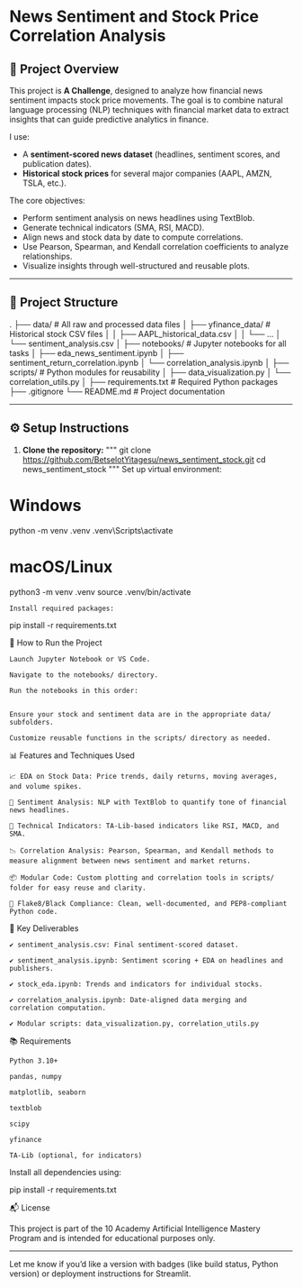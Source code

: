 # News Sentiment and Stock Price Correlation Analysis

## 🧠 Project Overview

This project is **A Challenge**, designed to analyze how financial news sentiment impacts stock price movements. The goal is to combine natural language processing (NLP) techniques with financial market data to extract insights that can guide predictive analytics in finance.

I use:

- A **sentiment-scored news dataset** (headlines, sentiment scores, and publication dates).
- **Historical stock prices** for several major companies (AAPL, AMZN, TSLA, etc.).

The core objectives:

- Perform sentiment analysis on news headlines using TextBlob.
- Generate technical indicators (SMA, RSI, MACD).
- Align news and stock data by date to compute correlations.
- Use Pearson, Spearman, and Kendall correlation coefficients to analyze relationships.
- Visualize insights through well-structured and reusable plots.

---

## 📁 Project Structure

.
├── data/ # All raw and processed data files
│ ├── yfinance_data/ # Historical stock CSV files
│ │ ├── AAPL_historical_data.csv
│ │ └── ...
│ └── sentiment_analysis.csv
│
├── notebooks/ # Jupyter notebooks for all tasks
│ ├── eda_news_sentiment.ipynb
│ ├── sentiment_return_correlation.ipynb
│ └── correlation_analysis.ipynb
│
├── scripts/ # Python modules for reusability
│ ├── data_visualization.py
│ └── correlation_utils.py
│
├── requirements.txt # Required Python packages
├── .gitignore
└── README.md # Project documentation

---

## ⚙️ Setup Instructions

1. **Clone the repository:**
   """
   git clone https://github.com/BetselotYitagesu/news_sentiment_stock.git
   cd news_sentiment_stock
   """
   Set up virtual environment:

# Windows

python -m venv .venv
.venv\Scripts\activate

# macOS/Linux

python3 -m venv .venv
source .venv/bin/activate

    Install required packages:

pip install -r requirements.txt

🧪 How to Run the Project

    Launch Jupyter Notebook or VS Code.

    Navigate to the notebooks/ directory.

    Run the notebooks in this order:


    Ensure your stock and sentiment data are in the appropriate data/ subfolders.

    Customize reusable functions in the scripts/ directory as needed.

📊 Features and Techniques Used

    📈 EDA on Stock Data: Price trends, daily returns, moving averages, and volume spikes.

    💬 Sentiment Analysis: NLP with TextBlob to quantify tone of financial news headlines.

    🧮 Technical Indicators: TA-Lib-based indicators like RSI, MACD, and SMA.

    📉 Correlation Analysis: Pearson, Spearman, and Kendall methods to measure alignment between news sentiment and market returns.

    📦 Modular Code: Custom plotting and correlation tools in scripts/ folder for easy reuse and clarity.

    🔧 Flake8/Black Compliance: Clean, well-documented, and PEP8-compliant Python code.

📌 Key Deliverables

    ✔️ sentiment_analysis.csv: Final sentiment-scored dataset.

    ✔️ sentiment_analysis.ipynb: Sentiment scoring + EDA on headlines and publishers.

    ✔️ stock_eda.ipynb: Trends and indicators for individual stocks.

    ✔️ correlation_analysis.ipynb: Date-aligned data merging and correlation computation.

    ✔️ Modular scripts: data_visualization.py, correlation_utils.py

📚 Requirements

    Python 3.10+

    pandas, numpy

    matplotlib, seaborn

    textblob

    scipy

    yfinance

    TA-Lib (optional, for indicators)

Install all dependencies using:

pip install -r requirements.txt

📬 License

This project is part of the 10 Academy Artificial Intelligence Mastery Program and is intended for educational purposes only.

---

Let me know if you’d like a version with badges (like build status, Python version) or deployment instructions for Streamlit.

